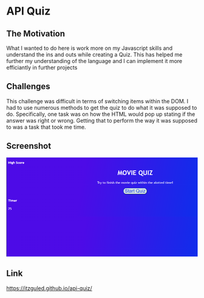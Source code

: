 # API Quiz

## The Motivation

What I wanted to do here is work more on my Javascript skills and understand the ins and outs while creating a Quiz. This has helped me further my understanding of the language and I can implement it more efficiantly in further projects

## Challenges

This challenge was difficult in terms of switching items within the DOM. I had to use numerous methods to get the quiz to do what it was supposed to do. Specifically, one task was on how the HTML would pop up stating if the answer was right or wrong. Getting that to perform the way it was supposed to was a task that took me time.

## Screenshot
![ScreenShot](assets/images/cap.PNG)

## Link
https://itzguled.github.io/api-quiz/